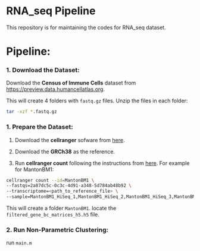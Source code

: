 # RNA_seq Pipeline
This repository is for maintaining the codes for RNA_seq dataset.

# Pipeline:

### 1. Download the Dataset:
Download the __Census of Immune Cells__ dataset from https://preview.data.humancellatlas.org.

This will create 4 folders with `fastq.gz` files. Unzip the files in each folder:
```bash
tar -xzf *.fastq.gz
```

### 1. Prepare the Dataset:
1. Download the __cellranger__ sofware from [here](https://support.10xgenomics.com/single-cell-gene-expression/software/pipelines/latest/using/count).

2. Download the __GRCh38__ as the reference.

3. Run __cellranger count__ following the instructions from [here](https://support.10xgenomics.com/single-cell-gene-expression/software/pipelines/latest/using/count). For example for MantonBM1:
```bash
cellranger count --id=MantonBM1 \
--fastqs=2a87dc5c-0c3c-4d91-a348-5d784ab48b92 \
--transcriptome=<path_to_reference_file> \
--sample=MantonBM1_HiSeq_1,MantonBM1_HiSeq_2,MantonBM1_HiSeq_3,MantonBM1_HiSeq_4,MantonBM1_HiSeq_5,MantonBM1_HiSeq_6,MantonBM1_HiSeq_7
```

This will create a folder `MantonBM1`. locate the `filtered_gene_bc_matrices_h5.h5` file.

### 2. Run Non-Parametric Clustering:
run `main.m`